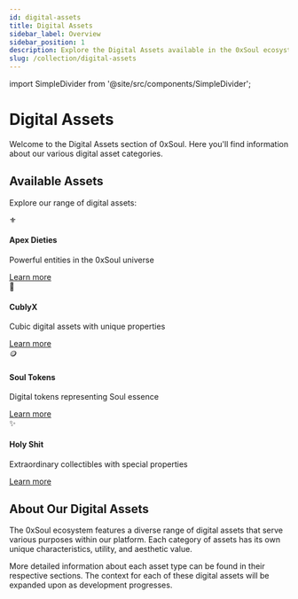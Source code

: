 ```yaml
---
id: digital-assets
title: Digital Assets
sidebar_label: Overview
sidebar_position: 1
description: Explore the Digital Assets available in the 0xSoul ecosystem
slug: /collection/digital-assets
---
```


import SimpleDivider from '@site/src/components/SimpleDivider';

# Digital Assets

Welcome to the Digital Assets section of 0xSoul. Here you'll find information about our various digital asset categories.

<SimpleDivider withIcon={true} />

## Available Assets

Explore our range of digital assets:

<div className="feature-grid">
  <div className="feature-card">
    <div className="feature-icon">⚜️</div>
    <div className="feature-content">
      <h4>Apex Dieties</h4>
      <p>Powerful entities in the 0xSoul universe</p>
      <a href="/docs/collection/digital-assets/apex-dieties" className="feature-link">Learn more</a>
    </div>
  </div>
  
  <div className="feature-card">
    <div className="feature-icon">🧊</div>
    <div className="feature-content">
      <h4>CublyX</h4>
      <p>Cubic digital assets with unique properties</p>
      <a href="/docs/collection/digital-assets/cublyx" className="feature-link">Learn more</a>
    </div>
  </div>
  
  <div className="feature-card">
    <div className="feature-icon">🪙</div>
    <div className="feature-content">
      <h4>Soul Tokens</h4>
      <p>Digital tokens representing Soul essence</p>
      <a href="/docs/collection/digital-assets/soul-tokens" className="feature-link">Learn more</a>
    </div>
  </div>
  
  <div className="feature-card">
    <div className="feature-icon">✨</div>
    <div className="feature-content">
      <h4>Holy Shit</h4>
      <p>Extraordinary collectibles with special properties</p>
      <a href="/docs/collection/digital-assets/holy-shit" className="feature-link">Learn more</a>
    </div>
  </div>
</div>

<SimpleDivider withIcon={true} />

## About Our Digital Assets

The 0xSoul ecosystem features a diverse range of digital assets that serve various purposes within our platform. Each category of assets has its own unique characteristics, utility, and aesthetic value.

More detailed information about each asset type can be found in their respective sections. The context for each of these digital assets will be expanded upon as development progresses. 
